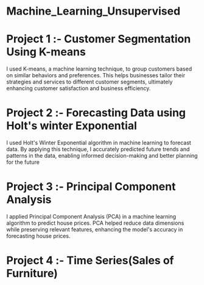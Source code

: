 # Machine_Learning_Unsupervised
# Project 1 :- Customer Segmentation Using K-means 
I used K-means, a machine learning technique, to group customers based on similar behaviors and preferences. This helps businesses tailor their strategies and services to different customer segments, ultimately enhancing customer satisfaction and business efficiency.
# Project 2 :- Forecasting Data using Holt's winter Exponential
I used Holt's Winter Exponential algorithm in machine learning to forecast data. By applying this technique, I accurately predicted future trends and patterns in the data, enabling informed decision-making and better planning for the future
# Project 3 :- Principal Component Analysis
I applied Principal Component Analysis (PCA) in a machine learning algorithm to predict house prices. PCA helped reduce data dimensions while preserving relevant features, enhancing the model's accuracy in forecasting house prices.
# Project 4 :- Time Series(Sales of Furniture)
